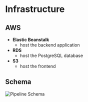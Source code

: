 # Infrastructure

## AWS

- **Elastic Beanstalk**
  - host the backend application
- **RDS**
  - host the PostgreSQL database
- **S3**
  - host the frontend

## Schema

![Pipeline Schema](./docs/aws-architecture)